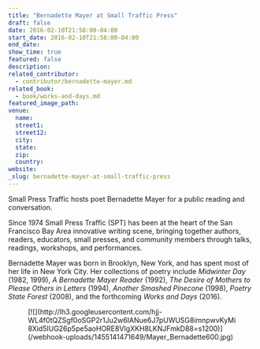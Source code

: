 ```yaml
---
title: "Bernadette Mayer at Small Traffic Press"
draft: false
date: 2016-02-10T21:58:00-04:00
start_date: 2016-02-10T21:58:00-04:00
end_date:
show_time: true
featured: false
description:
related_contributor:
  - contributor/bernadette-mayer.md
related_book:
  - book/works-and-days.md
featured_image_path:
venue:
  name:
  street1:
  street12:
  city:
  state:
  zip:
  country:
website:
_slug: bernadette-mayer-at-small-traffic-press
---
```


Small Press Traffic hosts poet Bernadette Mayer for a public reading and conversation.

Since 1974 Small Press Traffic (SPT) has been at the heart of the San Francisco Bay Area innovative writing scene, bringing together authors, readers, educators, small presses, and community members through talks, readings, workshops, and performances.

Bernadette Mayer was born in Brooklyn, New York, and has spent most of her life in New York City. Her collections of poetry include _Midwinter Day_ (1982, 1999), _A Bernadette Mayer Reader_ (1992), _The Desire of Mothers to Please Others in Letters_ (1994), _Another Smashed Pinecone_ (1998), _Poetry State Forest_ (2008), and the forthcoming _Works and Days_ (2016).

<figure data-type="image">[![](http://lh3.googleusercontent.com/hjj-WL4f0tQZSgf0oSGP2r1Ju2w6IANue6J7pUWUSG8imnpwvKyMi8Xid5IUG26p5pe5aoHORE8VIgXKH8LKNJFmkD88=s1200)](/webhook-uploads/1455141471649/Mayer_Bernadette600.jpg)</figure>

